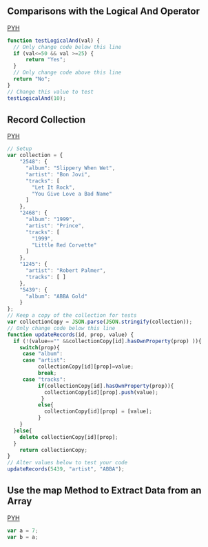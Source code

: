 ## Comparisons with the Logical And Operator
[PYH](http://www.pythontutor.com/javascript.html#code=function%20testLogicalAnd%28val%29%20%7B%0A%20%20//%20Only%20change%20code%20below%20this%20line%0A%20%20if%20%28val%3C%3D50%20%26%26%20val%20%3E%3D25%29%20%7B%0A%20%20%20%20%20%20return%20%22Yes%22%3B%0A%20%20%7D%0A%20%20//%20Only%20change%20code%20above%20this%20line%0A%20%20return%20%22No%22%3B%0A%7D%0A//%20Change%20this%20value%20to%20test%0AtestLogicalAnd%2810%29%3B&curInstr=3&mode=display&origin=opt-frontend.js&py=js&rawInputLstJSON=%5B%5D)
```js
function testLogicalAnd(val) {
  // Only change code below this line
  if (val<=50 && val >=25) {
      return "Yes";
  }
  // Only change code above this line
  return "No";
}
// Change this value to test
testLogicalAnd(10);
```


## Record Collection
[PYH]( http://www.pythontutor.com/javascript.html#code=//%20Setup%0Avar%20collection%20%3D%20%7B%0A%20%20%20%20%222548%22%3A%20%7B%0A%20%20%20%20%20%20%22album%22%3A%20%22Slippery%20When%20Wet%22,%0A%20%20%20%20%20%20%22artist%22%3A%20%22Bon%20Jovi%22,%0A%20%20%20%20%20%20%22tracks%22%3A%20%5B%20%0A%20%20%20%20%20%20%20%20%22Let%20It%20Rock%22,%20%0A%20%20%20%20%20%20%20%20%22You%20Give%20Love%20a%20Bad%20Name%22%20%0A%20%20%20%20%20%20%5D%0A%20%20%20%20%7D,%0A%20%20%20%20%222468%22%3A%20%7B%0A%20%20%20%20%20%20%22album%22%3A%20%221999%22,%0A%20%20%20%20%20%20%22artist%22%3A%20%22Prince%22,%0A%20%20%20%20%20%20%22tracks%22%3A%20%5B%20%0A%20%20%20%20%20%20%20%20%221999%22,%20%0A%20%20%20%20%20%20%20%20%22Little%20Red%20Corvette%22%20%0A%20%20%20%20%20%20%5D%0A%20%20%20%20%7D,%0A%20%20%20%20%221245%22%3A%20%7B%0A%20%20%20%20%20%20%22artist%22%3A%20%22Robert%20Palmer%22,%0A%20%20%20%20%20%20%22tracks%22%3A%20%5B%20%5D%0A%20%20%20%20%7D,%0A%20%20%20%20%225439%22%3A%20%7B%0A%20%20%20%20%20%20%22album%22%3A%20%22ABBA%20Gold%22%0A%20%20%20%20%7D%0A%7D%3B%0A//%20Keep%20a%20copy%20of%20the%20collection%20for%20tests%0Avar%20collectionCopy%20%3D%20JSON.parse%28JSON.stringify%28collection%29%29%3B%0A//%20Only%20change%20code%20below%20this%20line%0Afunction%20updateRecords%28id,%20prop,%20value%29%20%7B%0A%20%20if%20%28!%28value%3D%3D%22%22%20%26%26collectionCopy%5Bid%5D.hasOwnProperty%28prop%29%20%29%29%7B%0A%20%20%20%20switch%28prop%29%7B%0A%20%20%20%20%20case%20%22album%22%3A%0A%20%20%20%20%20case%20%22artist%22%3A%0A%20%20%20%20%20%20%20%20%20%20collectionCopy%5Bid%5D%5Bprop%5D%3Dvalue%3B%0A%20%20%20%20%20%20%20%20%20%20break%3B%0A%20%20%20%20%20case%20%22tracks%22%3A%0A%20%20%20%20%20%20%20%20%20%20if%28collectionCopy%5Bid%5D.hasOwnProperty%28prop%29%29%7B%0A%20%20%20%20%20%20%20%20%20%20%20%20collectionCopy%5Bid%5D%5Bprop%5D.push%28value%29%3B%0A%20%20%20%20%20%20%20%20%20%20%20%7D%0A%20%20%20%20%20%20%20%20%20%20else%7B%0A%20%20%20%20%20%20%20%20%20%20%20%20collectionCopy%5Bid%5D%5Bprop%5D%20%3D%20%5Bvalue%5D%3B%0A%20%20%20%20%20%20%20%20%20%20%7D%0A%20%20%20%20%7D%20%20%20%20%20%20%0A%20%20%7Delse%7B%0A%20%20%20%20delete%20collectionCopy%5Bid%5D%5Bprop%5D%3B%0A%20%20%7D%0A%20%20%20%20return%20collectionCopy%3B%0A%7D%0A//%20Alter%20values%20below%20to%20test%20your%20code%0AupdateRecords%285439,%20%22artist%22,%20%22ABBA%22%29%3B&curInstr=8&mode=display&origin=opt-frontend.js&py=js&rawInputLstJSON=%5B%5D)  
```js
// Setup
var collection = {
    "2548": {
      "album": "Slippery When Wet",
      "artist": "Bon Jovi",
      "tracks": [ 
        "Let It Rock", 
        "You Give Love a Bad Name" 
      ]
    },
    "2468": {
      "album": "1999",
      "artist": "Prince",
      "tracks": [ 
        "1999", 
        "Little Red Corvette" 
      ]
    },
    "1245": {
      "artist": "Robert Palmer",
      "tracks": [ ]
    },
    "5439": {
      "album": "ABBA Gold"
    }
};
// Keep a copy of the collection for tests
var collectionCopy = JSON.parse(JSON.stringify(collection));
// Only change code below this line
function updateRecords(id, prop, value) {
  if (!(value=="" &&collectionCopy[id].hasOwnProperty(prop) )){
    switch(prop){
     case "album":
     case "artist":
          collectionCopy[id][prop]=value;
          break;
     case "tracks":
          if(collectionCopy[id].hasOwnProperty(prop)){
            collectionCopy[id][prop].push(value);
           }
          else{
            collectionCopy[id][prop] = [value];
          }
    }      
  }else{
    delete collectionCopy[id][prop];
  }
    return collectionCopy;
}
// Alter values below to test your code
updateRecords(5439, "artist", "ABBA");
```

## Use the map Method to Extract Data from an Array
[PYH]( ) 
```js
var a = 7;
var b = a;
```
